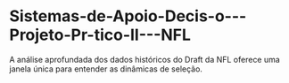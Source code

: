 # Sistemas-de-Apoio-Decis-o---Projeto-Pr-tico-II---NFL
A análise aprofundada dos dados históricos do Draft da NFL oferece uma janela única para entender as dinâmicas de seleção. 
